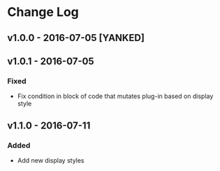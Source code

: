 # Change Log

## v1.0.0 - 2016-07-05 [YANKED]

## v1.0.1 - 2016-07-05

### Fixed
- Fix condition in block of code that mutates plug-in based on display style

## v1.1.0 - 2016-07-11

### Added
- Add new display styles